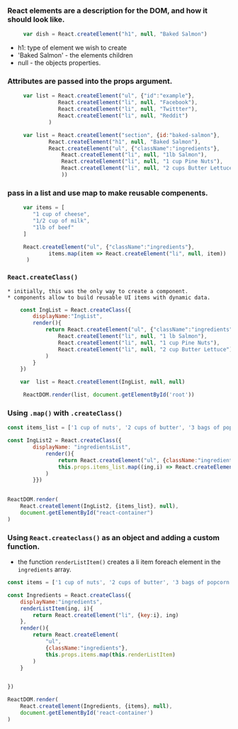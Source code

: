 
###  React elements are a description for the DOM, and how it should look like.
```js
     var dish = React.createElement("h1", null, "Baked Salmon")
```
* h1: type of element we wish to create
* 'Baked Salmon' - the elements children
* null - the objects properties.



### Attributes are passed into the props argument. 
```js
     var list = React.createElement("ul", {"id":"example"}, 
                React.createElement("li", null, "Facebook"),
                React.createElement("li", null, "Twittter"),
                React.createElement("li", null, "Reddit")
             )

     var list = React.createElement("section", {id:"baked-salmon"}, 
             React.createElement("h1", null, "Baked Salmon"),
             React.createElement("ul", {"className":"ingredients"},
                 React.createElement("li", null, "1lb Salmon"),
                 React.createElement("li", null, "1 cup Pine Nuts"),
                 React.createElement("li", null, "2 cups Butter Lettuce")
                 ))
```
### pass in a list and use map to make reusable compenents.  
```js
     var items = [
        "1 cup of cheese",
        "1/2 cup of milk",
        "1lb of beef"
     ]

     React.createElement("ul", {"className":"ingredients"}, 
             items.map(item => React.createElement("li", null, item))
      )

```


### `React.createClass()`
    * initially, this was the only way to create a component.
    * components allow to build reusable UI items with dynamic data.

```js
    const IngList = React.createClass({
	    displayName:"IngList",
        render(){
            return React.createElement("ul", {"className":"ingredients"}, 
                React.createElement("li", null, "1 lb Salmon"),
                React.createElement("li", null, "1 cup Pine Nuts"),
                React.createElement("li", null, "2 cup Butter Lettuce")
            )
        }
    })

    var  list = React.createElement(IngList, null, null)

     ReactDOM.render(list, document.getElementById('root')) 
```


### Using `.map()` with `.createClass()`

```js
const items_list = ['1 cup of nuts', '2 cups of butter', '3 bags of popcorn']

const IngList2 = React.createClass({
        displayName: "ingredientsList",
            render(){
                return React.createElement("ul", {className:"ingredients"}, 
                this.props.items_list.map((ing,i) => React.createElement("li", { key:i }, ing))
            )
        }})
        

ReactDOM.render(
	React.createElement(IngList2, {items_list}, null), 
	document.getElementById("react-container")
)
```


### Using `React.createclass()` as an object and adding a custom function.
* the function `renderListItem()` creates a li item foreach element in the `ingredients` array.

```js
const items = ['1 cup of nuts', '2 cups of butter', '3 bags of popcorn']

const Ingredients = React.createClass({
	displayName:"ingredients",
	renderListItem(ing, i){
		return React.createElement("li", {key:i}, ing)
	},
	render(){
		return React.createElement(
			"ul", 
			{className:"ingredients"}, 
			this.props.items.map(this.renderListItem)
		)
	}


})

ReactDOM.render(
	React.createElement(Ingredients, {items}, null), 
	document.getElementById('react-container')
)
```















